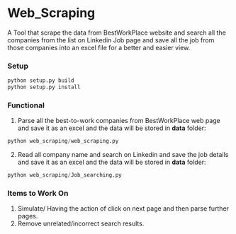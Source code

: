 # Web_Scraping
A Tool that scrape the data from BestWorkPlace website and search all the companies from the list on Linkedin Job page and save all the job from those companies into an excel file for a better and easier view.

### Setup

```python
python setup.py build
python setup.py install
```

### Functional

1. Parse all the best-to-work companies from BestWorkPlace web page and save it as an excel and the data will be stored in **data** folder:
```python
python web_scraping/web_scraping.py
```
2. Read all company name and search on Linkedin and save the job details and save it as an excel and the data will be stored in **data** folder:
```python
python web_scraping/Job_searching.py
```

### Items to Work On

1. Simulate/ Having the action of click on next page and then parse further pages.
2. Remove unrelated/incorrect search results.

